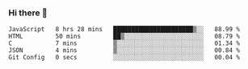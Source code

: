 ### Hi there 👋

<!--
**KLXLjun/KLXLjun** is a ✨ _special_ ✨ repository because its `README.md` (this file) appears on your GitHub profile.

Here are some ideas to get you started:

- 🔭 I’m currently working on ...
- 🌱 I’m currently learning ...
- 👯 I’m looking to collaborate on ...
- 🤔 I’m looking for help with ...
- 💬 Ask me about ...
- 📫 How to reach me: ...
- 😄 Pronouns: ...
- ⚡ Fun fact: ...
-->

<!--START_SECTION:waka-->
```text
JavaScript   8 hrs 28 mins   ██████████████████████▒░░   88.99 % 
HTML         50 mins         ██▒░░░░░░░░░░░░░░░░░░░░░░   08.79 % 
C            7 mins          ▒░░░░░░░░░░░░░░░░░░░░░░░░   01.34 % 
JSON         4 mins          ▒░░░░░░░░░░░░░░░░░░░░░░░░   00.84 % 
Git Config   0 secs          ░░░░░░░░░░░░░░░░░░░░░░░░░   00.04 % 
```
<!--END_SECTION:waka-->
